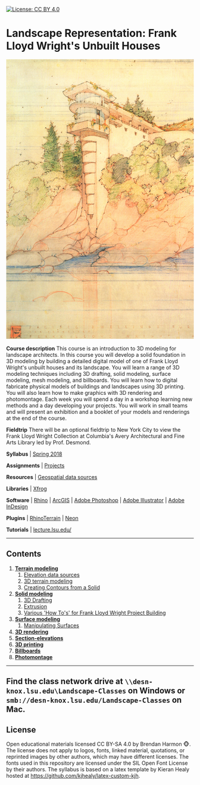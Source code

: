 [![License: CC BY 4.0](https://img.shields.io/badge/License-CC%20BY%204.0-lightgrey.svg)](https://creativecommons.org/licenses/by/4.0/)

# Landscape Representation: Frank Lloyd Wright's Unbuilt Houses

<p align="center"><img src="images/wright/morris.jpg" height="750"></p>

**Course description**
This course is an introduction to 3D modeling for landscape architects.
In this course you will develop a solid foundation in 3D modeling
by building a detailed digital model of one of
Frank Lloyd Wright's unbuilt houses and its landscape.
You will learn a range of 3D modeling techniques including
3D drafting, solid modeling, surface modeling,  mesh modeling, and billboards.
You will learn how to digital fabricate physical models
of buildings and landscapes using 3D printing.
You will also learn how to make graphics with
3D rendering and photomontage.
Each week you will spend a day in a workshop
learning new methods
and a day developing your projects.
You will work in small teams and
will present an exhibition and a booklet of your
models and renderings at the end of the course.

**Fieldtrip**
There will be an optional fieldtrip to New York City
to view the Frank Lloyd Wright Collection
at Columbia's Avery Architectural and Fine Arts Library
led by Prof. Desmond.

**Syllabus** | [Spring 2018](syllabus-2018.pdf)

**Assignments** | [Projects](projects.md)

**Resources** | [Geospatial data sources](data.md)

**Libraries** | [Xfrog](http://xfrog.com/)

**Software** |
[Rhino](https://www.rhino3d.com/) |
[ArcGIS](http://www.rhinoterrain.com/) |
[Adobe Photoshop](http://www.adobe.com/products/photoshop.html) |
[Adobe Illustrator](http://www.adobe.com/products/illustrator.html) |
[Adobe InDesign](http://www.adobe.com/products/indesign.html)

**Plugins** |
[RhinoTerrain](http://www.rhinoterrain.com/en/home.html) |
[Neon](http://v5.rhino3d.com/group/neon)

**Tutorials** |
[lecture.lsu.edu/](https://lecture.lsu.edu/)


---
## Contents

1. [**Terrain modeling**](terrain-modeling.md)
    1. [Elevation data sources](terrain-modeling.md#elevation-data-sources)
    2. [3D terrain modeling](terrain-modeling.md#3d-terrain-modeling)
    3. [Creating Contours from a Solid](terrain-modeling.md#creating-contours-from-a-solid)
2. [**Solid modeling**](solid-modeling.md)
    1. [3D Drafting](solid-modeling.md#3d-drafting)
    2. [Extrusion](solid-modeling.md#extrusion)
    3. [Various 'How To's' for Frank Lloyd Wright Project Building](solid-modeling.md#how-tos)
3. [**Surface modeling**](surface-modeling.md)
    1. [Manipulating Surfaces](surface-modeling.md#Manipulating-Solid-Surfaces)
4. [**3D rendering**](3d-rendering.md)
5. [**Section-elevations**](section-elevations.md)
6. [**3D printing**](3d-printing.md)
7. [**Billboards**](billboards.md)
8. [**Photomontage**](photomontage.md)
---

Find the class network drive at
`\\desn-knox.lsu.edu\Landscape-Classes` on Windows
or `smb://desn-knox.lsu.edu/Landscape-Classes` on Mac.
---

## License
Open educational materials licensed CC BY-SA 4.0 by Brendan Harmon :monkey_face:. The license does not apply to logos, fonts, linked material, quotations, or reprinted images by other authors, which may have different licenses. The fonts used in this repository are licensed under the SIL Open Font License by their authors. The syllabus is based on a latex template by Kieran Healy hosted at https://github.com/kjhealy/latex-custom-kjh.
